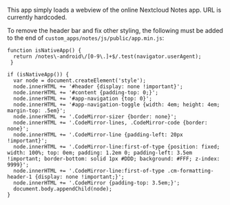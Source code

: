 This app simply loads a webview of the online Nextcloud Notes app. URL is currently hardcoded.

To remove the header bar and fix other styling, the following must be added to the end of `custom_apps/notes/js/public/app.min.js`:

```
function isNativeApp() {
  return /notes\-android\/[0-9\.]+$/.test(navigator.userAgent);
 }

if (isNativeApp()) {
  var node = document.createElement('style');
  node.innerHTML += '#header {display: none !important}';
  node.innerHTML += '#content {padding-top: 0;}';
  node.innerHTML += '#app-navigation {top: 0}';
  node.innerHTML += '#app-navigation-toggle {width: 4em; height: 4em; margin-top: .5em}';
  node.innerHTML += '.CodeMirror-sizer {border: none}';
  node.innerHTML += '.CodeMirror-lines, .CodeMirror-code {border: none}';
  node.innerHTML += '.CodeMirror-line {padding-left: 20px !important}';
  node.innerHTML += '.CodeMirror-line:first-of-type {position: fixed; width: 100%; top: 0em; padding: 1.2em 0; padding-left: 3.5em !important; border-bottom: solid 1px #DDD; background: #FFF; z-index: 9999}';
  node.innerHTML += '.CodeMirror-line:first-of-type .cm-formatting-header-1 {display: none !important;}';
  node.innerHTML += '.CodeMirror {padding-top: 3.5em;}';
  document.body.appendChild(node);
}
```
